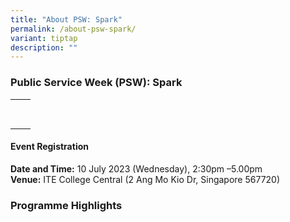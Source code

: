 ```yaml
---
title: "About PSW: Spark"
permalink: /about-psw-spark/
variant: tiptap
description: ""
---
```

<h3>Public Service Week (PSW): Spark</h3>
<p></p>
<table>
<tbody>
<tr>
<th rowspan="1" colspan="1">
<p></p>
</th>
<th rowspan="1" colspan="1">
<p></p>
</th>
</tr>
<tr>
<td rowspan="1" colspan="1">
<p></p>
</td>
<td rowspan="1" colspan="1">
<p></p>
</td>
</tr>
</tbody>
</table>
<p></p>
<h4>Event Registration</h4>
<p><strong>Date and Time:</strong> 10 July 2023 (Wednesday), 2:30pm –5.00pm
<br><strong>Venue:</strong> ITE College Central (2 Ang Mo Kio Dr, Singapore
567720)</p>
<h3>Programme Highlights</h3>
<p></p>
